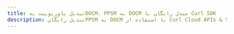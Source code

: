 ---title: تبدیل پاورپوینت بهDOCM، PPSM به DOCM مبدل رایگان یا Curl SDKdescription: تبدیل رایگانPPSM به DOCM با استفاده از Curl Cloud APIs & SDK. همچنین اسناد Microsoft PowerPoint را در Cloud ایجاد، ویرایش و رندر کنید.---